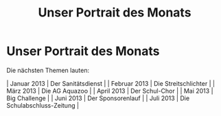 ﻿---
layout: schule
title:  "Unser Portrait des Monats"
published: true
---

# Unser Portrait des Monats

Die nächsten Themen lauten:

| Januar 2013   | Der Sanitätsdienst           |
| Februar 2013  | Die Streitschlichter         |
| März 2013     | Die AG Aquazoo               |
| April 2013    | Der Schul-Chor               |
| Mai 2013      | Big Challenge                |
| Juni 2013     | Der Sponsorenlauf            |
| Juli 2013     | Die Schulabschluss-Zeitung   |
